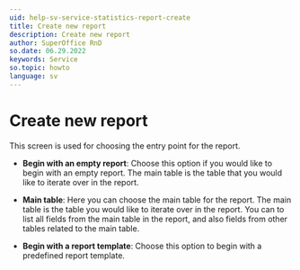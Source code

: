 ```yaml
---
uid: help-sv-service-statistics-report-create
title: Create new report
description: Create new report
author: SuperOffice RnD
so.date: 06.29.2022
keywords: Service
so.topic: howto
language: sv
---
```


# Create new report

This screen is used for choosing the entry point for the report.

* **Begin with an empty report**: Choose this option if you would like to begin with an empty report. The main table is the table that you would like to iterate over in the report.

* **Main table**: Here you can choose the main table for the report. The main table is the table you would like to iterate over in the report. You can to list all fields from the main table in the report, and also fields from other tables related to the main table.

* **Begin with a report template**: Choose this option to begin with a predefined report template.

